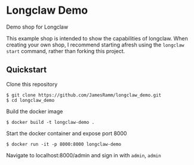 Longclaw Demo
=============================

Demo shop for Longclaw

This example shop is intended to show the capabilities of longclaw. 
When creating your own shop, I recommend starting afresh using the `longclaw start` command, rather than forking this project.

Quickstart
----------

Clone this repository
```
$ git clone https://github.com/JamesRamm/longclaw_demo.git
$ cd longclaw_demo
```
Build the docker image
```
$ docker build -t longclaw-demo .
```
Start the docker container and expose port 8000

```
$ docker run -it -p 8000:8000 longclaw-demo
```

Navigate to localhost:8000/admin and sign in with `admin`, `admin`
